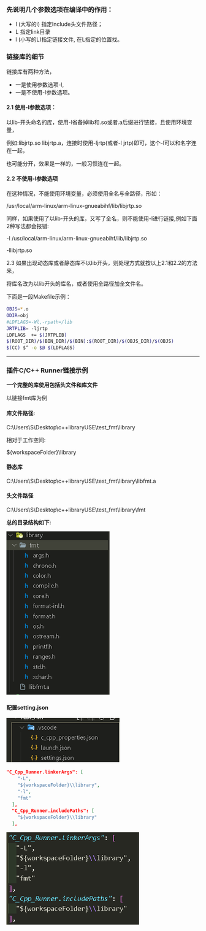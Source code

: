 ### 先说明几个参数选项在编译中的作用：

* I (大写的i)    指定Include头文件路径；
* L 指定link目录
* l (小写的L)指定链接文件,  在L指定的位置找。

### 链接库的细节

链接库有两种方法，

* 一是使用参数选项-l,
* 一是不使用-l参数选项。

#### 2.1 使用-l参数选项：

以lib-开头命名的库，使用-l省备掉lib和.so或者.a后缀进行链接，且使用环境变量，

例如:libjrtp.so libjrtp.a，连接时使用-ljrtp(或者-l jrtp)即可，这个-l可以和名字连在一起，

也可能分开，效果是一样的，一般习惯连在一起。

#### 2.2 不使用-l参数选项

在这种情况，不能使用环境变量，必须使用全名与全路径，形如：

/usr/local/arm-linux/arm-linux-gnueabihf/lib/libjrtp.so

同样，如果使用了以lib-开头的库，又写了全名，则不能使用-l进行链接,例如下面2种写法都会报错:

-l /usr/local/arm-linux/arm-linux-gnueabihf/lib/libjrtp.so

-llibjrtp.so

2.3 如果出现动态库或者静态库不以lib开头，则处理方式就按以上2.1和2.2的方法来，

将库名改为以lib开头的库名，或者使用全路径加全文件名。

下面是一段Makefile示例：

```bash
OBJS=*.o
ODIR=obj
#LDFLAGS=-Wl,-rpath=/lib
JRTPLIB= -ljrtp
LDFLAGS  += $(JRTPLIB)
$(ROOT_DIR)/$(BIN_DIR)/$(BIN):$(ROOT_DIR)/$(OBJS_DIR)/$(OBJS)
$(CC) $^ -o $@ $(LDFLAGS)
```

---

### 插件C/C++ Runner链接示例

**一个完整的库使用包括头文件和库文件**

以链接fmt库为例

#### 库文件路径:

C:\Users\S\Desktop\c++libraryUSE\test_fmt\library

相对于工作空间:

${workspaceFolder}\\library

#### 静态库

C:\Users\S\Desktop\c++libraryUSE\test_fmt\library\libfmt.a

#### 头文件路径

C:\Users\S\Desktop\c++libraryUSE\test_fmt\library\fmt

**总的目录结构如下:**

![1696244016710](image/vsdoe链接第三方库指南/1696244016710.png)

#### 配置setting.json

![1696243867538](image/vsdoe链接第三方库指南/1696243867538.png)

```json
"C_Cpp_Runner.linkerArgs": [
    "-L",
    "${workspaceFolder}\\library",
    "-l",
    "fmt"
  ],
  "C_Cpp_Runner.includePaths": [
    "${workspaceFolder}\\library"
  ],
```

![1696244064819](image/vsdoe链接第三方库指南/1696244064819.png)
